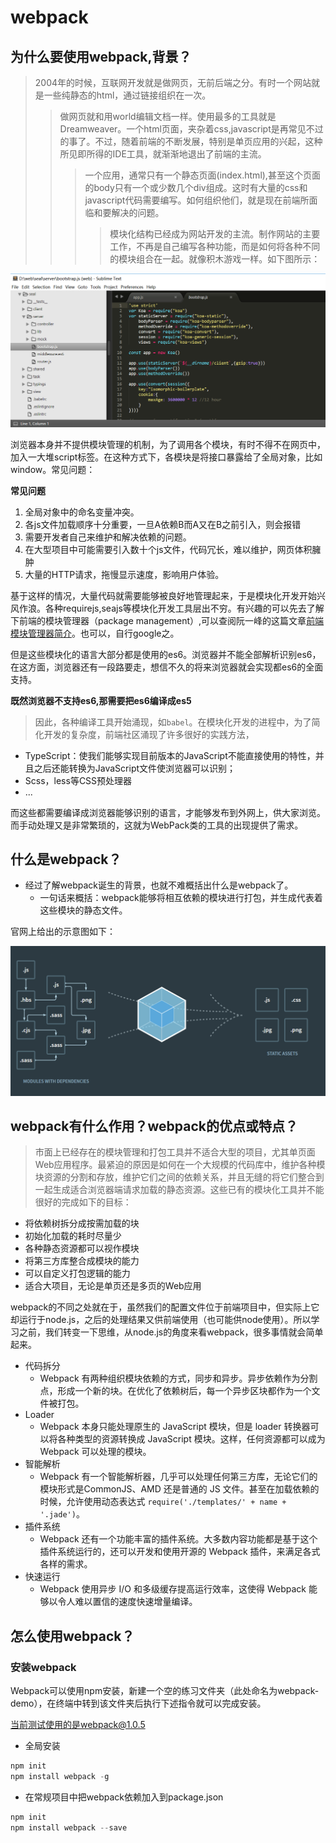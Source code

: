 # webpack

## 为什么要使用webpack,背景？

> 2004年的时候，互联网开发就是做网页，无前后端之分。有时一个网站就是一些纯静态的html，通过链接组织在一次。
>>做网页就和用world编辑文档一样。使用最多的工具就是Dreamweaver。一个html页面，夹杂着css,javascript是再常见不过的事了。不过，随着前端的不断发展，特别是单页应用的兴起，这种所见即所得的IDE工具，就渐渐地退出了前端的主流。
>>>一个应用，通常只有一个静态页面(index.html),甚至这个页面的body只有一个或少数几个div组成。这时有大量的css和javascript代码需要编写。如何组织他们，就是现在前端所面临和要解决的问题。
>>>> 模块化结构已经成为网站开发的主流。制作网站的主要工作，不再是自己编写各种功能，而是如何将各种不同的模块组合在一起。就像积木游戏一样。如下图所示：

![](https://github.com/kkcode24/blog/blob/master/2018/images/2018-04-28-submit.png)


浏览器本身并不提供模块管理的机制，为了调用各个模块，有时不得不在网页中，加入一大堆script标签。在这种方式下，各模块是将接口暴露给了全局对象，比如window。常见问题：

**常见问题**
1. 全局对象中的命名变量冲突。
2. 各js文件加载顺序十分重要，一旦A依赖B而A又在B之前引入，则会报错
3. 需要开发者自己来维护和解决依赖的问题。
4. 在大型项目中可能需要引入数十个js文件，代码冗长，难以维护，网页体积臃肿
5. 大量的HTTP请求，拖慢显示速度，影响用户体验。

基于这样的情况，大量代码就需要能够被良好地管理起来，于是模块化开发开始兴风作浪。各种requirejs,seajs等模块化开发工具层出不穷。有兴趣的可以先去了解下前端的模块管理器（package management）,可以查阅阮一峰的这篇文章[前端模块管理器简介](http://www.ruanyifeng.com/blog/2014/09/package-management.html)。也可以，自行google之。

但是这些模块化的语言大部分都是使用的es6。浏览器并不能全部解析识别es6，在这方面，浏览器还有一段路要走，想信不久的将来浏览器就会实现都es6的全面支持。

**既然浏览器不支持es6,那需要把es6编译成es5**

> 因此，各种编译工具开始涌现，如`babel`。在模块化开发的进程中，为了简化开发的复杂度，前端社区涌现了许多很好的实践方法，

- TypeScript：使我们能够实现目前版本的JavaScript不能直接使用的特性，并且之后还能转换为JavaScript文件使浏览器可以识别；
- Scss，less等CSS预处理器
- ...

而这些都需要编译成浏览器能够识别的语言，才能够发布到外网上，供大家浏览。而手动处理又是非常繁琐的，这就为WebPack类的工具的出现提供了需求。

## 什么是webpack？
- 经过了解webpack诞生的背景，也就不难概括出什么是webpack了。
    + 一句话来概括：webpack能够将相互依赖的模块进行打包，并生成代表着这些模块的静态文件。

官网上给出的示意图如下：

![](https://github.com/kkcode24/blog/blob/master/2018/images/2018-04-28-webpack.png)

## webpack有什么作用？webpack的优点或特点？

> 市面上已经存在的模块管理和打包工具并不适合大型的项目，尤其单页面Web应用程序。最紧迫的原因是如何在一个大规模的代码库中，维护各种模块资源的分割和存放，维护它们之间的依赖关系，并且无缝的将它们整合到一起生成适合浏览器端请求加载的静态资源。这些已有的模块化工具并不能很好的完成如下的目标：

- 将依赖树拆分成按需加载的块
- 初始化加载的耗时尽量少
- 各种静态资源都可以视作模块
- 将第三方库整合成模块的能力
- 可以自定义打包逻辑的能力
- 适合大项目，无论是单页还是多页的Web应用

webpack的不同之处就在于，虽然我们的配置文件位于前端项目中，但实际上它却运行于node.js，之后的处理结果又供前端使用（也可能供node使用）。所以学习之前，我们转变一下思维，从node.js的角度来看webpack，很多事情就会简单起来。

- 代码拆分
    + Webpack 有两种组织模块依赖的方式，同步和异步。异步依赖作为分割点，形成一个新的块。在优化了依赖树后，每一个异步区块都作为一个文件被打包。
- Loader
    + Webpack 本身只能处理原生的 JavaScript 模块，但是 loader 转换器可以将各种类型的资源转换成 JavaScript 模块。这样，任何资源都可以成为 Webpack 可以处理的模块。
- 智能解析
    + Webpack 有一个智能解析器，几乎可以处理任何第三方库，无论它们的模块形式是CommonJS、AMD 还是普通的 JS 文件。甚至在加载依赖的时候，允许使用动态表达式 `require('./templates/' + name + '.jade')`。
- 插件系统
    + Webpack 还有一个功能丰富的插件系统。大多数内容功能都是基于这个插件系统运行的，还可以开发和使用开源的 Webpack 插件，来满足各式各样的需求。
- 快速运行
    + Webpack 使用异步 I/O 和多级缓存提高运行效率，这使得 Webpack 能够以令人难以置信的速度快速增量编译。

## 怎么使用webpack？
### 安装webpack

Webpack可以使用npm安装，新建一个空的练习文件夹（此处命名为webpack-demo），在终端中转到该文件夹后执行下述指令就可以完成安装。

当前测试使用的是webpack@1.0.5

- 全局安装
```javascript
npm init 
npm install webpack -g
```
- 在常规项目中把webpack依赖加入到package.json
```javascript
npm init 
npm install webpack --save
```

